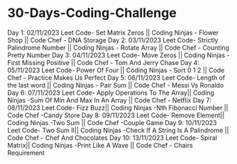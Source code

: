 # 30-Days-Coding-Challenge

Day 1: 02/11/2023 Leet Code- Set Matrix Zeros || Coding Ninjas - Flower Shop || Code Chef - DNA Storage 
Day 2: 03/11/2023 Leet Code- Strictly Palindrome Number || Coding Ninjas - Rotate Array || Code Chef - Counting Pretty Number 
Day 3: 04/11/2023 Leet Code- Move Zeros || Coding Ninjas - First Missing Positive || Code Chef - Tom And Jerry Chase
Day 4: 05/11/2023 Leet Code- Power Of  Four || Coding Ninjas - Sort 0 1 2 || Code Chef - Practice Makes Us Perfect
Day 5: 06/11/2023 Leet Code- Length of the last word || Coding Ninjas - Pair Sum || Code Chef - Messi Vs Ronaldo
Day 6: 07/11/2023 Leet Code- Apply Operations To The Array|| Coding Ninjas -Sum Of Min And Max In An Array || Code Chef - Netflix
Day 7: 08/11/2023 Leet Code- Fizz Buzz|| Coding Ninjas -Nth Fibonacci Number || Code Chef -Candy Store
Day 8: 09/11/2023 Leet Code- Remove Element|| Coding Ninjas -Two Sum || Code Chef -Couple Game
Day 9: 10/11/2023 Leet Code- Two Sum II|| Coding Ninjas -Check If A String Is A Palindrome || Code Chef - Chef And Chocolates
Day 10: 13/11/2023 Leet Code- Spiral Matrix|| Coding Ninjas -Print Like A Wave || Code Chef - Chairs Requirement
